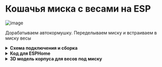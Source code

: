 # Кошачья миска с весами на ESP

![image](https://github.com/DivanX10/cat-bowl-with-scales/assets/64090632/680f93cf-808a-4fb4-938e-c62c3f006a86)

Дорабатываем автокормушку. Переделываем миску и встраиваем в миску весы



<details>
  <summary><b>Схема подключения и сборка</b></summary>
  

![Схема подключения весов к контроллеру HX711 и к ESP8266](https://github.com/DivanX10/cat-bowl-with-scales/assets/64090632/bde19c1b-f528-445c-9f29-a02ab361cd80)

![1692211420683](https://github.com/DivanX10/cat-bowl-with-scales/assets/64090632/fed69521-62d4-44f0-bd97-e9a33ec976a5)
![1692211420675](https://github.com/DivanX10/cat-bowl-with-scales/assets/64090632/f258478b-e6c0-4592-86f6-8c3d846ef2f2)
![1692296894910](https://github.com/DivanX10/cat-bowl-with-scales/assets/64090632/24c2ed5a-f6fc-49f3-ae14-95871bf6a00d)
![1692299489836](https://github.com/DivanX10/cat-bowl-with-scales/assets/64090632/dea4d793-994e-4d57-b99e-a52308ee41eb)




  
</details>


<details>
  <summary><b>Код для ESPHome</b></summary>
  

```
substitutions:
  board_name: Scales for a cat bowl
  node_name: scales-cat-bowl

esphome:
  name: ${node_name}
  comment: WeMos D1 Scales for a cat bowl

esp8266:
  board: d1_mini
  framework:
    version: recommended

#Учетные данные Wi-Fi для подключения платы к домашней сети
wifi:
  ssid: !secret wifi_ssid
  password: !secret wifi_password
  fast_connect: off
  reboot_timeout: 5min

#Если не будет связи с WiFi, то поднимется точка доступа
  ap:
    ssid: ESP Сat Tray Hotspot
    password: !secret ap_esp_password

#Компонент captive portal в ESPHome является резервным механизмом на случай сбоя подключения к настроенному Wi-Fi.
captive_portal:

#Веб сервер
web_server:
  port: 80

#Журналирование
logger:
  level: ERROR

#Enable OTA
ota:
  password: "esphome"

#Enable Home Assistant API
#Шифрование выключил для снижения нагрузки на ESP
api:

#####################################################################################
################################## Сенсор ###########################################
sensor:
  # Весы кошачьей миски
  - platform: hx711
    name: "${node_name} Weight"
    icon: mdi:scale
    id: idWeight
    dout_pin: D7 # DT
    clk_pin: D6  # SCK
    gain: 64
    update_interval: 2s
    unit_of_measurement: g
    accuracy_decimals: 0
    device_class: weight
    state_class: measurement
    entity_category: diagnostic
    internal: False
    filters:
      - calibrate_linear:
          - -169085 -> 0
          - -92230 -> 500
      - delta: 2
      #Если миска извлечена, то вес корма будет 0
      - lambda: !lambda |-
          if (x < 0) return 0;
          return x;
    on_value:
      then:
      - if:
          condition:
              #Если вес миски ниже 20, значит миски нет
              - lambda: 'return id(idWeight).state < 20;'
          then:
              #Опубликовать статус OFF
              - binary_sensor.template.publish:
                  id: idBowl
                  state: OFF
      - if:
          condition:
              #Если вес миски выше 60, значит миска на месте
              - lambda: 'return id(idWeight).state > 60;' 
          then:
              #Опубликовать статус ON
              - binary_sensor.template.publish:
                  id: idBowl
                  state: ON
      - if:
          condition:
              #Если вес миски ниже 99, значит корма в миске нет
              - lambda: 'return id(idWeight).state < 99;' 
          then:
              #Опубликовать статус OFF
              - binary_sensor.template.publish:
                  id: idFood
                  state: OFF
      - if:
          condition:
              #Если вес миски выше 99, значит корм в миске есть
              - lambda: 'return id(idWeight).state > 99;' 
          then:
              #Опубликовать статус ON
              - binary_sensor.template.publish:
                  id: idFood
                  state: ON

  - platform: template
    name: "${node_name} Weight Food"
    id: idWeightFood
    update_interval: 2s
    unit_of_measurement: g
    accuracy_decimals: 0
    device_class: weight
    state_class: measurement
    icon: mdi:weight-gram
    lambda: 'return id(idWeight).state - id(idSetWeightBowl).state;' #Вычитаем вес миски и получаем вес корма
    filters:
        #Если миска извлечена, то вес корма будет 0
        - lambda: !lambda |-
            if (x < 0) return 0;
            return x;

#Сенсор уровня сигнала WiFi
  - platform: wifi_signal
    name: ${node_name} RSSI WiFi
    icon: mdi:wifi
    update_interval: 60s

#Скрытый сенсор безотказной работы в секундах
  - platform: uptime
    name: "${node_name} Uptime sec"
    icon: mdi:clock-outline
    id: uptime_sensor
    internal: False #Скрыть - true \показать - false


#####################################################################################
################################## Бинарный сенсор ##################################
binary_sensor:
#Наличие миски
  - platform: template
    name: "${node_name} Bowl"
    icon: mdi:bowl
    id: idBowl
    internal: false #Скрыть - true \показать - false

#Наличие корма в миске
  - platform: template
    name: "${node_name} Food"
    icon: mdi:bowl
    id: idFood
    internal: false #Скрыть - true \показать - false

#####################################################################################
################################### Текстовый сенсор ################################
#Время безотказной работы
text_sensor:
  - platform: wifi_info
    ip_address:
      name: ${node_name} IP
#    ssid:
#      name: ${board_name} SSID
#    bssid:
#      name: ${board_name} BSSID
#    mac_address:
#      name: ${board_name} Mac
#    scan_results:
#      name: ${board_name} Latest_Scan_Results


#####################################################################################
####################################### Число #######################################
#Ползунок для управления сервоприводом
#Указать вес для миски
number:
  - platform: template
    name: "${node_name} Set weight for bowl"
    id: idSetWeightBowl
    min_value: 70
    max_value: 100
    step: 1
    mode: slider #slider/box
    optimistic: true
    restore_value: true
#####################################################################################
####################################### Кнопка ######################################
button:
  - platform: restart
    name: "${node_name} Restart"
    icon: mdi:restart

#####################################################################################
####################################### Время #######################################
time:
  - platform: sntp
    id: sntp_time
    timezone: Europe/Moscow
```
  
</details>

<details>
  <summary><b>3D модель корпуса для весов под миску</b></summary>
  

...
  
</details>
